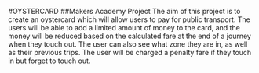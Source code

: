 #OYSTERCARD
##Makers Academy Project
The aim of this project is to create an oystercard which will allow users to pay for public transport. The users will be able to add a limited amount of money to the card, and the money will be reduced based on the calculated fare at the end of a journey when they touch out. The user can also see what zone they are in, as well as their previous trips. The user will be charged a penalty fare if they touch in but forget to touch out.
